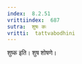 ```yaml
---
index:  8.2.51
vrittiindex:  687
sutra:  शुषः कः
vritti:  tattvabodhini 
---
```


शुष्क इति। शुष शोषणे। 

